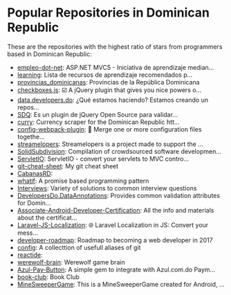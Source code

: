 # Popular Repositories in Dominican Republic

These are the repositories with the highest ratio of stars from programmers based in Dominican Republic:

- [empleo-dot-net](https://github.com/developersdo/empleo-dot-net): ASP.NET MVC5 - Iniciativa de aprendizaje median...
- [learning](https://github.com/developersdo/learning): Lista de recursos de aprendizaje recomendados p...
- [provincias_dominicanas](https://github.com/raydelto/provincias_dominicanas): Provincias de la República Dominicana
- [checkboxes.js](https://github.com/rmariuzzo/checkboxes.js): ☑️ A jQuery plugin that gives you nice powers o...
- [data.developers.do](https://github.com/developersdo/data.developers.do): ¿Qué estamos haciendo? Estamos creando un repos...
- [SDQ](https://github.com/hminaya/SDQ): Es un plugin de jQuery Open Source para validar...
- [curry](https://github.com/MarcosCommunity/curry): Currency scraper for the Dominican Republic htt...
- [config-webpack-plugin](https://github.com/rmariuzzo/config-webpack-plugin): 💫 Merge one or more configuration files togethe...
- [streamelopers](https://github.com/eatskolnikov/streamelopers): Streamelopers is a project made to support the ...
- [SolidSubdivision](https://github.com/amhed/SolidSubdivision): Compilation of crowdsourced software developmen...
- [ServletIO](https://github.com/zerh/ServletIO): ServletIO - convert your servlets to MVC contro...
- [git-cheat-sheet](https://github.com/jakubpawlowicz/git-cheat-sheet): My git cheat sheet
- [CabanasRD](https://github.com/Amejia481/CabanasRD): 
- [whatif](https://github.com/reneolivo/whatif): A promise based programming pattern
- [Interviews](https://github.com/kdn251/Interviews): Variety of solutions to common interview questions
- [DevelopersDo.DataAnnotations](https://github.com/developersdo/DevelopersDo.DataAnnotations): Provides common validation attributes for Domin...
- [Associate-Android-Developer-Certification](https://github.com/Amejia481/Associate-Android-Developer-Certification): All the info and materials about the certificat...
- [Laravel-JS-Localization](https://github.com/rmariuzzo/Laravel-JS-Localization): 🌐 Laravel Localization in JS: Convert your mess...
- [developer-roadmap](https://github.com/kamranahmedse/developer-roadmap): Roadmap to becoming a web developer in 2017
- [config](https://github.com/jsep/config): A collecttion of usefull aliases of git 
- [reactide](https://github.com/reactide/reactide): 
- [werewolf-brain](https://github.com/wistcc/werewolf-brain): Werewolf game brain
- [Azul-Pay-Button](https://github.com/iCueto/Azul-Pay-Button): A simple gem to integrate with Azul.com.do Paym...
- [book-club](https://github.com/developersdo/book-club): Book Club
- [MineSweeperGame](https://github.com/eefret/MineSweeperGame): This is a MineSweeperGame created for Android, ...
